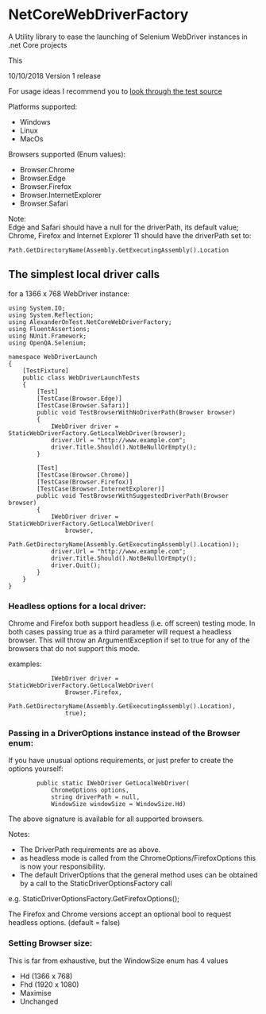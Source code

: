 # NetCoreWebDriverFactory
A Utility library to ease the launching of Selenium WebDriver instances in .net Core projects

This 

10/10/2018
Version 1 release

For usage ideas I recommend you to [look through the test source](https://github.com/AlexanderOnTesting/NetCoreWebDriverFactory/tree/master/Test)

Platforms supported:  
+ Windows
+ Linux
+ MacOs

Browsers supported (Enum values):  
+ Browser.Chrome  
+ Browser.Edge  
+ Browser.Firefox  
+ Browser.InternetExplorer  
+ Browser.Safari  

Note:  
Edge and Safari should have a null for the driverPath, its default value;  
Chrome, Firefox and Internet Explorer 11 should have the driverPath set to:
```
Path.GetDirectoryName(Assembly.GetExecutingAssembly().Location
```


## The simplest local driver calls 
for a 1366 x 768 WebDriver instance:
```
using System.IO;
using System.Reflection;
using AlexanderOnTest.NetCoreWebDriverFactory;
using FluentAssertions;
using NUnit.Framework;
using OpenQA.Selenium;

namespace WebDriverLaunch
{
    [TestFixture]
    public class WebDriverLaunchTests
    {
        [Test]
        [TestCase(Browser.Edge)]
        [TestCase(Browser.Safari)]
        public void TestBrowserWithNoDriverPath(Browser browser)
        {
            IWebDriver driver = StaticWebDriverFactory.GetLocalWebDriver(browser);
            driver.Url = "http://www.example.com";
            driver.Title.Should().NotBeNullOrEmpty();
        }

        [Test]
        [TestCase(Browser.Chrome)]
        [TestCase(Browser.Firefox)]
        [TestCase(Browser.InternetExplorer)]
        public void TestBrowserWithSuggestedDriverPath(Browser browser)
        {
            IWebDriver driver = StaticWebDriverFactory.GetLocalWebDriver(
                browser,
                Path.GetDirectoryName(Assembly.GetExecutingAssembly().Location));
            driver.Url = "http://www.example.com";
            driver.Title.Should().NotBeNullOrEmpty();
            driver.Quit();
        }
    }
}
```

### Headless options for a local driver:  
Chrome and Firefox both support headless (i.e. off screen) testing mode. In both cases passing true as a third parameter will request a headless browser. This will throw an ArgumentException if set to true for any of the browsers that do not support this mode.

examples:
```
            IWebDriver driver = StaticWebDriverFactory.GetLocalWebDriver(
                Browser.Firefox,
                Path.GetDirectoryName(Assembly.GetExecutingAssembly().Location), 
                true);
```

### Passing in a DriverOptions instance instead of the Browser enum:
If you have unusual options requirements, or just prefer to create the options yourself:
```
        public static IWebDriver GetLocalWebDriver(
            ChromeOptions options,
            string driverPath = null,
            WindowSize windowSize = WindowSize.Hd)
```
The above signature is available for all supported browsers.  

Notes:  
+ The DriverPath requirements are as above.  
+ as headless mode is called from the ChromeOptions/FirefoxOptions this is now your responsibility.
+ The default DriverOptions that the general method uses can be obtained by a call to the StaticDriverOptionsFactory call

e.g. StaticDriverOptionsFactory.GetFirefoxOptions();

The Firefox and Chrome versions accept an optional bool to request headless options. (default = false)

### Setting Browser size:
This is far from exhaustive, but the WindowSize enum has 4 values
+ Hd            (1366 x 768)
+ Fhd           (1920 x 1080)
+ Maximise
+ Unchanged
